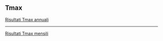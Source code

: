 ## Tmax

[Risultati Tmax annuali](./Tmax_annuali.html)

***

[Risultati Tmax mensili](./Tmax_mensili.html)
